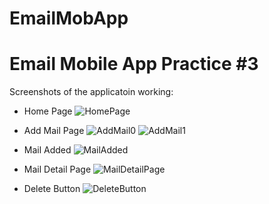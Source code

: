 # EmailMobApp

# Email Mobile App Practice #3
Screenshots of the applicatoin working:

- Home Page
![HomePage](https://user-images.githubusercontent.com/52004258/132105501-b2e8ee88-3695-4b15-b23c-4e30944a9423.png)

- Add Mail Page
![AddMail0](https://user-images.githubusercontent.com/52004258/132105512-b8791c94-3454-4ae1-9442-c61e48f7fe41.png)
![AddMail1](https://user-images.githubusercontent.com/52004258/132105511-19ba0bc6-78ad-4459-af37-6a410f60b2c7.png)

- Mail Added
![MailAdded](https://user-images.githubusercontent.com/52004258/132105528-257e63ca-a051-42a0-a8e8-70429ae34b19.png)

- Mail Detail Page
![MailDetailPage](https://user-images.githubusercontent.com/52004258/132105533-0daa1b68-dbde-412b-9cb5-82092db14435.png)

- Delete Button
![DeleteButton](https://user-images.githubusercontent.com/52004258/132105541-78e4a429-2ce8-4a2e-8e01-970f21886d26.png)

